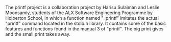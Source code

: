 The printf project is a collaboration project by Harisu Sulaiman and Leslie Moonsamiy, students of the ALX Software Engineering Programme by Holberton School, in which a function named "_printf" imitates the actual "printf" command located in the stdio.h library. It contains some of the basic features and functions found in the manual 3 of "printf".
The big print gives and the small print takes away.
